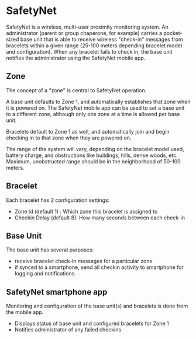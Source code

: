 SafetyNet
==============
SafetyNet is a wireless, multi-user proximity monitoring system. An administrator (parent or group chaperone, for example) carries a pocket-sized base unit that is able to receive wireless "check-in" messages from bracelets within a given range (25-100 meters depending bracelet model and configuration).  When any bracelet fails to check in, the base unit notifies the administrator using the SafetyNet mobile app.

Zone
-----
The concept of a "zone" is central to SafetyNet operation.  

A base unit defaults to Zone 1, and automatically establishes that zone when it is powered on.  The SafetyNet mobile app can be used to set a base unit to a different zone, although only one zone at a time is allowed per base unit.

Bracelets default to Zone 1 as well, and automatically join and begin checking in to that zone when they are powered on.  

The range of the system will vary, depending on the bracelet model used, battery charge, and obstructions like buildings, hills, dense woods, etc.  Maximum, unobstructed range should be in the neighborhood of 50-100 meters.

Bracelet
--------

Each bracelet has 2 configuration settings:  

- Zone Id (default 1) : Which zone this bracelet is assigned to
- Checkin Delay (default 8):  How many seconds between each check-in


Base Unit
---------
The base unit has several purposes:

- receive bracelet check-in messages for a particular zone
- if synced to a smartphone, send all checkin activity to smartphone for logging and notifications

SafetyNet smartphone app
--------
Monitoring and configuration of the base unit(s) and bracelets is done from the mobile app.

- Displays status of base unit and configured bracelets for Zone 1
- Notifies administrator of any failed checkins
